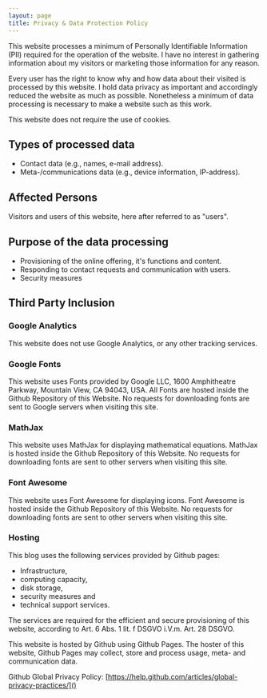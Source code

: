 ```yaml
---
layout: page
title: Privacy & Data Protection Policy
---
```


This website processes a minimum of Personally Identifiable Information (PII) required for the operation of the website. I have no interest in gathering information about my visitors or marketing those information for any reason. 

Every user has the right to know why and how data about their visited is processed by this website. I hold data privacy as important and accordingly reduced the  website as much as possible. Nonetheless a minimum of data processing is necessary to make a website such as this work. 

This website does not require the use of cookies. 

## Types of processed data

* Contact data (e.g., names, e-mail address). 
* Meta-/communications data (e.g., device information, IP-address).

## Affected Persons

Visitors and users of this website, here after referred to as "users".
    
## Purpose of the data processing

* Provisioning of the online offering, it's functions and content.
* Responding to contact requests and communication with users.    
* Security measures

## Third Party Inclusion

### Google Analytics

This website does not use Google Analytics, or any other tracking services.

### Google Fonts

This website uses Fonts provided by  Google LLC, 1600 Amphitheatre Parkway, Mountain  View, CA 94043, USA. All Fonts are hosted inside the Github Repository of this Website. No requests for downloading fonts are sent to Google servers when visiting this site.

### MathJax

This website uses MathJax for displaying mathematical equations. MathJax is hosted inside the Github Repository of this Website.  No requests for downloading fonts are sent to other servers when visiting this site.

### Font Awesome

This website uses Font Awesome for displaying icons. Font Awesome is hosted inside the Github Repository of this Website.  No requests for downloading fonts are sent to other servers when visiting this site.

### Hosting

This blog uses the following services provided by Github pages: 
* Infrastructure, 
* computing capacity, 
* disk storage, 
* security measures and 
* technical support services. 

The services are required for the efficient and secure provisioning of this website, according to Art. 6 Abs. 1 lit. f DSGVO i.V.m. Art. 28 DSGVO.

This website is hosted by Github using Github Pages. The hoster of this website, Github Pages may collect, store and process usage, meta- and communication data.

Github Global Privacy Policy: [https://help.github.com/articles/global-privacy-practices/]()